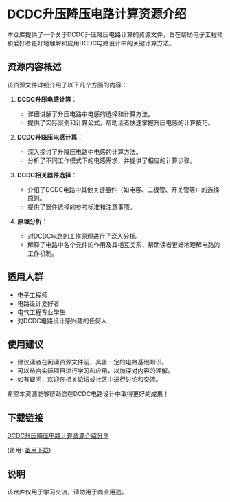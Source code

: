 # DCDC升压降压电路计算资源介绍

本仓库提供了一个关于DCDC升压降压电路计算的资源文件，旨在帮助电子工程师和爱好者更好地理解和应用DCDC电路设计中的关键计算方法。

## 资源内容概述

该资源文件详细介绍了以下几个方面的内容：

1. **DCDC升压电感计算**：
   - 详细讲解了升压电路中电感的选择和计算方法。
   - 提供了实际案例和计算公式，帮助读者快速掌握升压电感的计算技巧。

2. **DCDC升降压电感计算**：
   - 深入探讨了升降压电路中电感的计算方法。
   - 分析了不同工作模式下的电感需求，并提供了相应的计算步骤。

3. **DCDC相关器件选择**：
   - 介绍了DCDC电路中其他关键器件（如电容、二极管、开关管等）的选择原则。
   - 提供了器件选择的参考标准和注意事项。

4. **原理分析**：
   - 对DCDC电路的工作原理进行了深入分析。
   - 解释了电路中各个元件的作用及其相互关系，帮助读者更好地理解电路的工作机制。

## 适用人群

- 电子工程师
- 电路设计爱好者
- 电气工程专业学生
- 对DCDC电路设计感兴趣的任何人

## 使用建议

- 建议读者在阅读资源文件前，具备一定的电路基础知识。
- 可以结合实际项目进行学习和应用，以加深对内容的理解。
- 如有疑问，欢迎在相关论坛或社区中进行讨论和交流。

希望本资源能够帮助您在DCDC电路设计中取得更好的成果！

## 下载链接
[DCDC升压降压电路计算资源介绍分享](https://pan.quark.cn/s/f7c7dca5cacf) 

(备用: [备用下载](https://pan.baidu.com/s/1YQQEK7AJDvJw_yLK5sB7ag?pwd=1234))

## 说明

该仓库仅用于学习交流，请勿用于商业用途。
